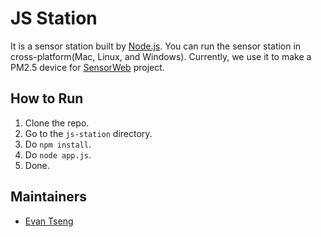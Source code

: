 # JS Station
It is a sensor station built by [Node.js](https://nodejs.org). You can run the sensor station in cross-platform(Mac, Linux, and Windows). Currently, we use it to make a PM2.5 device for [SensorWeb](http://sensorweb.io) project.

## How to Run
1. Clone the repo.
2. Go to the `js-station` directory.
3. Do `npm install`.
4. Do `node app.js`.
5. Done.

## Maintainers
* [Evan Tseng](https://github.com/evanxd)
